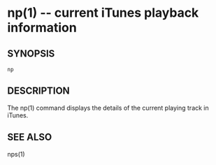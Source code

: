 np(1) -- current iTunes playback information
============================================

## SYNOPSIS

`np`

## DESCRIPTION

The np(1) command displays the details of the current playing track in iTunes.

## SEE ALSO

nps(1)


[SYNOPSIS]: #SYNOPSIS "SYNOPSIS"
[DESCRIPTION]: #DESCRIPTION "DESCRIPTION"
[SEE ALSO]: #SEE-ALSO "SEE ALSO"


[globalify(1)]: globalify.1.html
[heifize(1)]: heifize.1.html
[lstcp(1)]: lstcp.1.html
[np(1)]: np.1.html
[pbcopyfile(1)]: pbcopyfile.1.html
[textual-thumbnails-off(1)]: textual-thumbnails-off.1.html
[textual-thumbnails-on(1)]: textual-thumbnails-on.1.html
[tweetbot-thumbnails-off(1)]: tweetbot-thumbnails-off.1.html
[tweetbot-thumbnails-on(1)]: tweetbot-thumbnails-on.1.html
